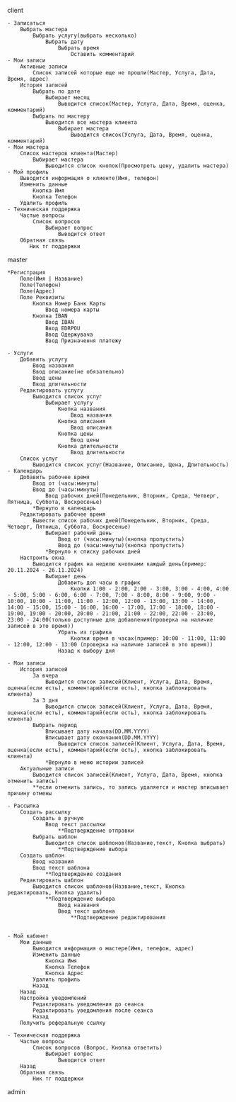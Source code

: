 client 

    - Записаться
        Выбрать мастера
            Выбрать услугу(выбрать несколько)
                Выбрать дату
                    Выбрать время
                        Оставить комментарий
    - Мои записи
        Активные записи
            Список записей которые еще не прошли(Мастер, Услуга, Дата, Время, адрес)
        История записей
            Выбрать по дате
                Выбирает месяц
                    Выводится список(Мастер, Услуга, Дата, Время, оценка, комментарий)
            Выбрать по мастеру
                Выводится все мастера клиента
                    Выбирает мастера
                        Выводится список(Услуга, Дата, Время, оценка, комментарий)
    - Мои мастера
        Список мастеров клиента(Мастер)
            Выбирает мастера
                Выводится список кнопок(Просмотреть цену, удалить мастера)
    - Мой профиль
        Выводится информация о клиенте(Имя, телефон)
        Изменить данные
            Кнопка Имя
            Кнопка Телефон
        Удалить профиль
    - Техническая поддержка
        Частые вопросы
            Список вопросов
                Выбирает вопрос
                    Выводится ответ
        Обратная связь
           Ник тг поддержки

master

    *Регистрация
        Поле(Имя | Название)
        Поле(Телефон)
        Поле(Адрес)
        Поле Реквизиты
            Кнопка Номер Банк Карты
                Ввод номера карты
            Кнопна IBAN
                Ввод IBAN
                Ввод EDRPOU
                Ввод Одержувача
                Ввод Призначення платежу

    - Услуги
        Добавить услугу
            Ввод названия
            Ввод описание(не обязательно)
            Ввод цены
            Ввод длительности
        Редактировать услугу
            Выводится список услуг
                Выбирает услугу
                    Кнопка названия
                        Ввод названия
                    Кнопка описания
                        Ввод описания
                    Кнопка цены
                        Ввод цены
                    Кнопка длительности
                        Ввод длительности
        Список услуг
            Выводится список услуг(Название, Описание, Цена, Длительность)
    - Календарь
        Добавить рабочее время
            Ввод от (часы:минуты)
            Ввод до (часы:минуты)
                Ввод рабочих дней(Понедельник, Вторник, Среда, Четверг, Пятница, Суббота, Воскресенье)
            *Вернуло в календарь
        Редактировать рабочее время
            Вывести список рабочих дней(Понедельник, Вторник, Среда, Четверг, Пятница, Суббота, Воскресенье)
                Выбирает рабочий день
                    Ввод от (часы:минуты)(кнопка пропустить)
                    Ввод до (часы:минуты)(кнопка пропустить)
                *Вернуло к списку рабочих дней
        Настроить окна
            Выводится график на неделю кнопками каждый день(пример: 20.11.2024 - 26.11.2024)
                Выбирает день
                    Добавить доп часы в график
                        Кнопки 1:00 - 2:00, 2:00 - 3:00, 3:00 - 4:00, 4:00 - 5:00, 5:00 - 6:00, 6:00 - 7:00, 7:00 - 8:00, 8:00 - 9:00, 9:00 - 10:00, 10:00 - 11:00, 11:00 - 12:00, 12:00 - 13:00, 13:00 - 14:00, 14:00 - 15:00, 15:00 - 16:00, 16:00 - 17:00, 17:00 - 18:00, 18:00 - 19:00, 19:00 - 20:00, 20:00 - 21:00, 21:00 - 22:00, 22:00 - 23:00, 23:00 - 24:00(только доступные для добавления(проверка на наличие записей в это время))
                    Убрать из графика
                        Кнопки время в часах(пример: 10:00 - 11:00, 11:00 - 12:00, 12:00 - 13:00 (проверка на наличие записей в это время))
                    Назад к выбору дня
                            
    - Мои записи
        История записей
            За вчера
                Выводится список записей(Клиент, Услуга, Дата, Время, оценка(если есть), комментарий(если есть), кнопка заблокировать клиента)
            За 3 дня
                Выводится список записей(Клиент, Услуга, Дата, Время, оценка(если есть), комментарий(если есть), кнопка заблокировать клиента)
            Выбрать период
                Вписывает дату начала(DD.MM.YYYY)
                Вписывает дату окончания(DD.MM.YYYY)
                    Выводится список записей(Клиент, Услуга, Дата, Время, оценка(если есть), комментарий(если есть), кнопка заблокировать клиента)
                *Вернуло в меню истории записей
        Актуальные записи
            Выводится список записей(Клиент, Услуга, Дата, Время, кнопка отменить запись)
            **если отменить запись, то запись удаляется и мастер вписывает причину отмены

    - Рассылка
        Создать рассылку
            Создать в ручную
                Ввод текст рассылки
                    **Подтверждение отправки
            Выбрать шаблон
                Выводится список шаблонов(Название,текст, Кнопка выбрать)
                    **Подтверждение выбора
        Создать шаблон
            Ввод названия
            Ввод текст шаблона
                **Подтверждение создания
        Редактировать шаблон
            Выводится список шаблонов(Название,текст, Кнопка редактировать, Кнопка удалить)
                **Подтверждение выбора
                    Ввод названия
                    Ввод текст шаблона
                        **Подтверждение редактирования


    - Мой кабинет
        Мои данные
            Выводится информация о мастере(Имя, телефон, адрес)
            Изменить данные
                Кнопка Имя
                Кнопка Телефон
                Кнопка Адрес
            Удалить профиль
            Назад
        Назад
        Настройка уведомлений
            Редактировать уведомления до сеанса
            Редактировать уведомления после сеанса
            Назад
        Получить реферальную ссылку

    - Техническая поддержка
        Частые вопросы
            Список вопросов (Вопрос, Кнопка ответить)
                Выбирает вопрос
                    Выводится ответ
        Назад
        Обратная связь
            Ник тг поддержки



        

admin

    